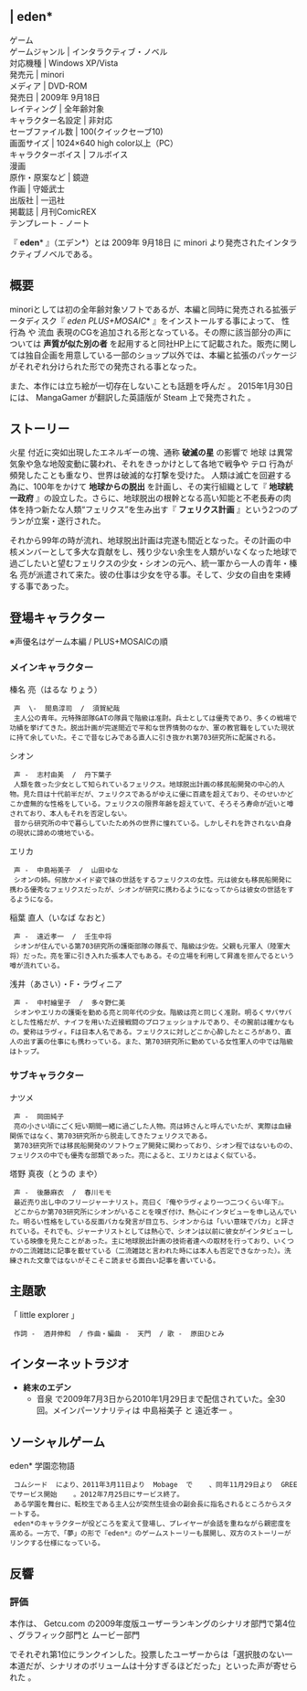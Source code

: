 |  eden*  
---  
ゲーム  
ゲームジャンル  |  インタラクティブ・ノベル   
対応機種  |  Windows XP/Vista   
発売元  |  minori   
メディア  |  DVD-ROM   
発売日  |  2009年  9月18日   
レイティング  |  全年齢対象   
キャラクター名設定  |  非対応   
セーブファイル数  |  100(クイックセーブ10)   
画面サイズ  |  1024×640 high color以上（PC）   
キャラクターボイス  |  フルボイス   
漫画  
原作・原案など  |  鏡遊   
作画  |  守姫武士   
出版社  |  一迅社   
掲載誌  |  月刊ComicREX   
テンプレート  \-  ノート  
  
『 **eden*** 』（エデン*）とは  2009年  9月18日  に  minori  より発売されたインタラクティブノベルである。

##  概要  

minoriとしては初の全年齢対象ソフトであるが、本編と同時に発売される拡張データディスク『 **eden* PLUS+MOSAIC**
』をインストールする事によって、  性行為  や  流血  表現のCGを追加される形となっている。その際に該当部分の声については **声質が似た別の者**
を起用すると同社HP上にて記載された。販売に関しては独自企画を用意している一部のショップ以外では、本編と拡張のパッケージがそれぞれ分けられた形での発売される事となった。

また、本作には立ち絵が一切存在しないことも話題を呼んだ    。 2015年1月30日には、  MangaGamer  が翻訳した英語版が
Steam  上で発売された    。

##  ストーリー  

火星  付近に突如出現したエネルギーの塊、通称 **破滅の星** の影響で  地球  は異常気象や急な地殻変動に襲われ、それをきっかけとして各地で戦争や
テロ  行為が頻発したことも重なり、世界は破滅的な打撃を受けた。 人類は滅亡を回避する為に、100年をかけて **地球からの脱出**
を計画し、その実行組織として『 **地球統一政府**
』の設立した。さらに、地球脱出の根幹となる高い知能と不老長寿の肉体を持つ新たな人類“フェリクス”を生み出す『 **フェリクス計画**
』という2つのプランが立案・遂行された。

それから99年の時が流れ、地球脱出計画は完遂も間近となった。その計画の中核メンバーとして多大な貢献をし、残り少ない余生を人類がいなくなった地球で過ごしたいと望むフェリクスの少女・シオンの元へ、統一軍から一人の青年・榛名
亮が派遣されて来た。彼の仕事は少女を守る事。そして、少女の自由を束縛する事であった。

##  登場キャラクター  

※声優名はゲーム本編 / PLUS+MOSAICの順

###  メインキャラクター  

榛名 亮（はるな りょう）

     声  \-  間島淳司  /  須賀紀哉 
     主人公の青年。元特殊部隊GATの隊員で階級は准尉。兵士としては優秀であり、多くの戦場で功績を挙げてきた。脱出計画が完遂間近で平和な世界情勢のなか、軍の教官職をしていた現状に持て余していた。そこで昔なじみである直人に引き抜かれ第703研究所に配属される。 
シオン

     声 -  志村由美  /  丹下葉子 
     人類を救った少女として知られているフェリクス。地球脱出計画の移民船開発の中心的人物。見た目は十代前半だが、フェリクスであるがゆえに優に百歳を超えており、そのせいかどこか虚無的な性格をしている。フェリクスの限界年齢を超えていて、そろそろ寿命が近いと噂されており、本人もそれを否定しない。 
     昔から研究所の中で暮らしていたため外の世界に憧れている。しかしそれを許されない自身の現状に諦めの境地でいる。 
エリカ

     声 -  中島裕美子  /  山田ゆな 
     シオンの姉。何故かメイド姿で妹の世話をするフェリクスの女性。元は彼女も移民船開発に携わる優秀なフェリクスだったが、シオンが研究に携わるようになってからは彼女の世話をするようになる。 
稲葉 直人（いなば なおと）

     声 -  遠近孝一  /  壬生中将 
     シオンが住んでいる第703研究所の護衛部隊の隊長で、階級は少佐。父親も元軍人（陸軍大将）だった。亮を軍に引き入れた張本人でもある。その立場を利用して昇進を拒んでるという噂が流れている。 
浅井（あさい）・F・ラヴィニア

     声 -  中村繪里子  /  多々野仁美 
     シオンやエリカの護衛を勤める亮と同年代の少女。階級は亮と同じく准尉。明るくサバサバとした性格だが、ナイフを用いた近接戦闘のプロフェッショナルであり、その腕前は確かなもの。愛称はラヴィ。Fは日本人名である。フェリクスに対しどこか心酔したところがあり、直人の出す裏の仕事にも携わっている。また、第703研究所に勤めている女性軍人の中では階級はトップ。 

###  サブキャラクター  

ナツメ

     声 -  岡田純子 
     亮の小さい頃にごく短い期間一緒に過ごした人物。亮は姉さんと呼んでいたが、実際は血縁関係ではなく、第703研究所から脱走してきたフェリクスである。 
     第703研究所では移民船開発のソフトウェア開発に関わっており、シオン程ではないものの、フェリクスの中でも優秀な部類であった。亮によると、エリカとはよく似ている。 
塔野 真夜（とうの まや）

     声 -  後藤麻衣  /  春川モモ 
     最近売り出し中のフリージャーナリスト。亮曰く『俺やラヴィより一つ二つくらい年下』。 
     どこからか第703研究所にシオンがいることを嗅ぎ付け、熱心にインタビューを申し込んでいた。明るい性格をしている反面バカな発言が目立ち、シオンからは「いい意味でバカ」と評されている。それでも、ジャーナリストとしては熱心で、シオンは以前に彼女がインタビューしている映像を見たことがあった。主に地球脱出計画の技術者達への取材を行っており、いくつかの二流雑誌に記事を載せている（二流雑誌と言われた時には本人も否定できなかった）。洗練された文章ではないがそこそこ読ませる面白い記事を書いている。 

##  主題歌  

「  little explorer  」

     作詞 -  酒井伸和  / 作曲・編曲 -  天門  / 歌 -  原田ひとみ 

##  インターネットラジオ  

  * **終末のエデン**
    * 音泉  で2009年7月3日から2010年1月29日まで配信されていた。全30回。メインパーソナリティは  中島裕美子  と  遠近孝一  。 

##  ソーシャルゲーム  

eden* 学園恋物語

     コムシード  により、2011年3月11日より  Mobage  で    、同年11月29日より  GREE  でサービス開始    。2012年7月25日にサービス終了。 
     ある学園を舞台に、転校生である主人公が突然生徒会の副会長に指名されるところからスタートする。 
     eden*のキャラクターが役どころを変えて登場し、プレイヤーが会話を重ねながら親密度を高める。一方で、「夢」の形で『eden*』のゲームストーリーも展開し、双方のストーリーがリンクする仕様になっている。 

##  反響  

###  評価  

本作は、  Getcu.com  の2009年度版ユーザーランキングのシナリオ部門で第4位    、グラフィック部門と    ムービー部門

でそれぞれ第1位にランクインした。投票したユーザーからは「選択肢のない一本道だが、シナリオのボリュームは十分すぎるほどだった」といった声が寄せられた
  。


